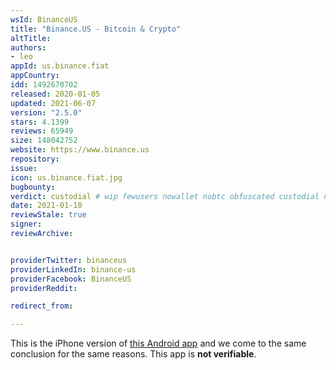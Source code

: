 ```yaml
---
wsId: BinanceUS
title: "Binance.US - Bitcoin & Crypto"
altTitle: 
authors:
- leo
appId: us.binance.fiat
appCountry: 
idd: 1492670702
released: 2020-01-05
updated: 2021-06-07
version: "2.5.0"
stars: 4.1399
reviews: 65949
size: 148042752
website: https://www.binance.us
repository: 
issue: 
icon: us.binance.fiat.jpg
bugbounty: 
verdict: custodial # wip fewusers nowallet nobtc obfuscated custodial nosource nonverifiable reproducible bounty defunct
date: 2021-01-10
reviewStale: true
signer: 
reviewArchive:


providerTwitter: binanceus
providerLinkedIn: binance-us
providerFacebook: BinanceUS
providerReddit: 

redirect_from:

---
```


This is the iPhone version of [this Android app](/android/com.binance.us) and we
come to the same conclusion for the same reasons. This app is **not verifiable**.
